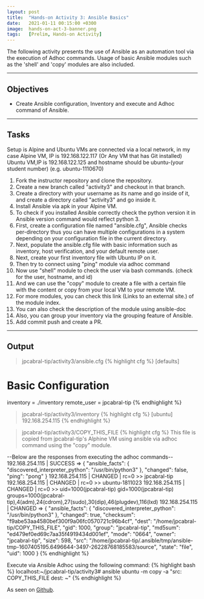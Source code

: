 ```yaml
---
layout: post
title:  "Hands-on Activity 3: Ansible Basics"
date:   2021-01-11 00:15:00 +0300
image:  hands-on-act-3-banner.png
tags:   [Prelim, Hands-on Activity]
---
```

The following activity presents the use of Ansible as an automation tool via the execution of Adhoc commands. Usage of basic Ansible modules such as the 'shell' and 'copy' modules are also included.

***

## Objectives

* Create Ansible configuration, Inventory and execute and Adhoc command of Ansible.

***

## Tasks

Setup is Alpine and Ubuntu VMs are connected via a local network, in my case
Alpine VM, IP is 192.168.122.117 (Or Any VM that has Git installed)
Ubuntu VM,IP is 192.168.122.125 and hostname should be ubuntu-(your student number) (e.g. ubuntu-1110670)

1. Fork the instructor repository and clone the repository.
2. Create a new branch called "activity3" and checkout in that branch.
3. Create a directory with your username as its name and go inside of it, and create a directory called "activity3" and go inside it.
4. Install Ansible via apk in your Alpine VM.
5. To check if you installed Ansible correctly check the python version it in Ansible version command would reflect python 3.
6. First, create a configuration file named "ansible.cfg", Ansible checks per-directory thus you can have multiple configurations in a system depending on your configuration file in the current directory.
7. Next, populate the ansible.cfg file with basic information such as inventory, host verification, and your default remote user.
8. Next, create your first inventory file with Ubuntu IP on it.
9. Then try to connect using "ping" module via adhoc command
10. Now use "shell" module to check the user via bash commands. (check for the user, hostname, and id)
11. And we can use the "copy" module to create a file with a certain file with the content or copy from your local VM to your remote VM.
12. For more modules, you can check this link (Links to an external site.) of the module index.
13. You can also check the description of the module using ansible-doc 
14. Also, you can group your inventory via the grouping feature of Ansible.
15. Add commit push and create a PR.

***

## Output

> jpcabral-tip/activity3/ansible.cfg
{% highlight cfg %}
[defaults]

# Basic Configuration
inventory = ./inventory
remote_user = jpcabral-tip
{% endhighlight %}

> jpcabral-tip/activity3/inventory
{% highlight cfg %}
[ubuntu]
192.168.254.115
{% endhighlight %}

> jpcabral-tip/activity3/COPY_THIS_FILE
{% highlight cfg %}
This file is copied from jpcabral-tip's Alphine VM using ansible via adhoc command using the "copy" module.

--Below are the responses from executing the adhoc commands--
192.168.254.115 | SUCCESS => {
    "ansible_facts": {
        "discovered_interpreter_python": "/usr/bin/python3"
    },
    "changed": false,
    "ping": "pong"
}
192.168.254.115 | CHANGED | rc=0 >>
jpcabral-tip
192.168.254.115 | CHANGED | rc=0 >>
ubuntu-1811023
192.168.254.115 | CHANGED | rc=0 >>
uid=1000(jpcabral-tip) gid=1000(jpcabral-tip) groups=1000(jpcabral-tip),4(adm),24(cdrom),27(sudo),30(dip),46(plugdev),116(lxd)
192.168.254.115 | CHANGED => {
    "ansible_facts": {
        "discovered_interpreter_python": "/usr/bin/python3"
    },
    "changed": true,
    "checksum": "f9abe53aa4580bef300f9a06fc0570721c96b4cf",
    "dest": "/home/jpcabral-tip/COPY_THIS_FILE",
    "gid": 1000,
    "group": "jpcabral-tip",
    "md5sum": "ed479ef0ed69c7aa35f4919434d001ef",
    "mode": "0664",
    "owner": "jpcabral-tip",
    "size": 598,
    "src": "/home/jpcabral-tip/.ansible/tmp/ansible-tmp-1607405195.6496644-3497-26228768185583/source",
    "state": "file",
    "uid": 1000
}
{% endhighlight %}

Execute via Ansible Adhoc using the following command:
{% highlight bash %}
localhost:~/jpcabral-tip/activity3# ansible ubuntu -m copy -a "src: COPY_THIS_FILE dest: ~"
{% endhighlight %}

<p>As seen on <a href="https://github.com/jpcabral-tip/sysad2-12021/tree/activity3/">Github</a>.</p>